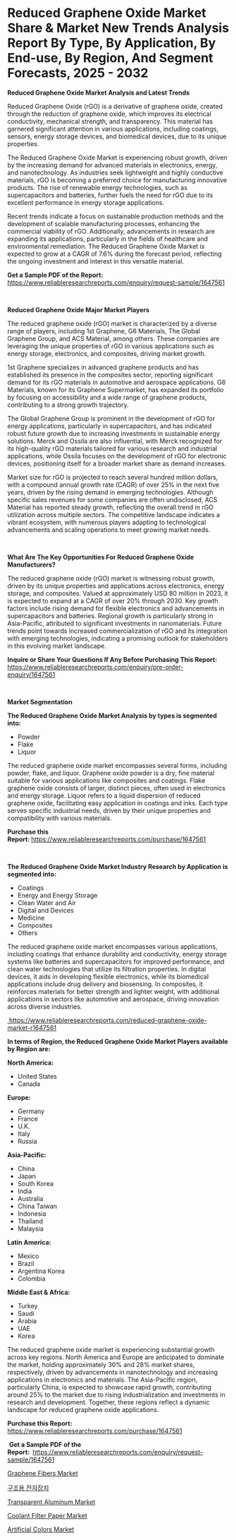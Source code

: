 <p><h1>Reduced Graphene Oxide Market Share & Market New Trends Analysis Report By Type, By Application, By End-use, By Region, And Segment Forecasts, 2025 - 2032</h1></p><p><strong>Reduced Graphene Oxide Market Analysis and Latest Trends</strong></p>
<p><p>Reduced Graphene Oxide (rGO) is a derivative of graphene oxide, created through the reduction of graphene oxide, which improves its electrical conductivity, mechanical strength, and transparency. This material has garnered significant attention in various applications, including coatings, sensors, energy storage devices, and biomedical devices, due to its unique properties.</p><p>The Reduced Graphene Oxide Market is experiencing robust growth, driven by the increasing demand for advanced materials in electronics, energy, and nanotechnology. As industries seek lightweight and highly conductive materials, rGO is becoming a preferred choice for manufacturing innovative products. The rise of renewable energy technologies, such as supercapacitors and batteries, further fuels the need for rGO due to its excellent performance in energy storage applications.</p><p>Recent trends indicate a focus on sustainable production methods and the development of scalable manufacturing processes, enhancing the commercial viability of rGO. Additionally, advancements in research are expanding its applications, particularly in the fields of healthcare and environmental remediation. The Reduced Graphene Oxide Market is expected to grow at a CAGR of 7.6% during the forecast period, reflecting the ongoing investment and interest in this versatile material.</p></p>
<p><strong>Get a Sample PDF of the Report:&nbsp;</strong> <a href="https://www.reliableresearchreports.com/enquiry/request-sample/1647561?utm_campaign=38&utm_medium=2&utm_source=Github&utm_content=ia&utm_term=02042025&utm_id=reduced-graphene-oxide">https://www.reliableresearchreports.com/enquiry/request-sample/1647561</a></p>
<p>&nbsp;</p>
<p><strong>Reduced Graphene Oxide Major Market Players</strong></p>
<p><p>The reduced graphene oxide (rGO) market is characterized by a diverse range of players, including 1st Graphene, G6 Materials, The Global Graphene Group, and ACS Material, among others. These companies are leveraging the unique properties of rGO in various applications such as energy storage, electronics, and composites, driving market growth.</p><p>1st Graphene specializes in advanced graphene products and has established its presence in the composites sector, reporting significant demand for its rGO materials in automotive and aerospace applications. G6 Materials, known for its Graphene Supermarket, has expanded its portfolio by focusing on accessibility and a wide range of graphene products, contributing to a strong growth trajectory.</p><p>The Global Graphene Group is prominent in the development of rGO for energy applications, particularly in supercapacitors, and has indicated robust future growth due to increasing investments in sustainable energy solutions. Merck and Ossila are also influential, with Merck recognized for its high-quality rGO materials tailored for various research and industrial applications, while Ossila focuses on the development of rGO for electronic devices, positioning itself for a broader market share as demand increases.</p><p>Market size for rGO is projected to reach several hundred million dollars, with a compound annual growth rate (CAGR) of over 25% in the next five years, driven by the rising demand in emerging technologies. Although specific sales revenues for some companies are often undisclosed, ACS Material has reported steady growth, reflecting the overall trend in rGO utilization across multiple sectors. The competitive landscape indicates a vibrant ecosystem, with numerous players adapting to technological advancements and scaling operations to meet growing market needs.</p></p>
<p>&nbsp;</p>
<p><strong>What Are The Key Opportunities For Reduced Graphene Oxide Manufacturers?</strong></p>
<p><p>The reduced graphene oxide (rGO) market is witnessing robust growth, driven by its unique properties and applications across electronics, energy storage, and composites. Valued at approximately USD 80 million in 2023, it is expected to expand at a CAGR of over 20% through 2030. Key growth factors include rising demand for flexible electronics and advancements in supercapacitors and batteries. Regional growth is particularly strong in Asia-Pacific, attributed to significant investments in nanomaterials. Future trends point towards increased commercialization of rGO and its integration with emerging technologies, indicating a promising outlook for stakeholders in this evolving market landscape.</p></p>
<p><strong>Inquire or Share Your Questions If Any Before Purchasing This Report:</strong> <a href="https://www.reliableresearchreports.com/enquiry/pre-order-enquiry/1647561?utm_campaign=38&utm_medium=2&utm_source=Github&utm_content=ia&utm_term=02042025&utm_id=reduced-graphene-oxide">https://www.reliableresearchreports.com/enquiry/pre-order-enquiry/1647561</a></p>
<p>&nbsp;</p>
<p><strong>Market Segmentation</strong></p>
<p><strong>The Reduced Graphene Oxide Market Analysis by types is segmented into:</strong></p>
<p><ul><li>Powder</li><li>Flake</li><li>Liquor</li></ul></p>
<p><p>The reduced graphene oxide market encompasses several forms, including powder, flake, and liquor. Graphene oxide powder is a dry, fine material suitable for various applications like composites and coatings. Flake graphene oxide consists of larger, distinct pieces, often used in electronics and energy storage. Liquor refers to a liquid dispersion of reduced graphene oxide, facilitating easy application in coatings and inks. Each type serves specific industrial needs, driven by their unique properties and compatibility with various materials.</p></p>
<p><strong>Purchase this Report:&nbsp;</strong><a href="https://www.reliableresearchreports.com/purchase/1647561?utm_campaign=38&utm_medium=2&utm_source=Github&utm_content=ia&utm_term=02042025&utm_id=reduced-graphene-oxide">https://www.reliableresearchreports.com/purchase/1647561</a></p>
<p>&nbsp;</p>
<p><strong>The Reduced Graphene Oxide Market Industry Research by Application is segmented into:</strong></p>
<p><ul><li>Coatings</li><li>Energy and Energy Storage</li><li>Clean Water and Air</li><li>Digital and Devices</li><li>Medicine</li><li>Composites</li><li>Others</li></ul></p>
<p><p>The reduced graphene oxide market encompasses various applications, including coatings that enhance durability and conductivity, energy storage systems like batteries and supercapacitors for improved performance, and clean water technologies that utilize its filtration properties. In digital devices, it aids in developing flexible electronics, while its biomedical applications include drug delivery and biosensing. In composites, it reinforces materials for better strength and lighter weight, with additional applications in sectors like automotive and aerospace, driving innovation across diverse industries.</p></p>
<p><a href="https://www.reliableresearchreports.com/reduced-graphene-oxide-market-r1647561?utm_campaign=38&utm_medium=2&utm_source=Github&utm_content=ia&utm_term=02042025&utm_id=reduced-graphene-oxide">&nbsp;https://www.reliableresearchreports.com/reduced-graphene-oxide-market-r1647561</a></p>
<p><strong>In terms of Region, the Reduced Graphene Oxide Market Players available by Region are:</strong></p>
<p>
    <p> <strong> North America: </strong>
        <ul>
            <li>United States</li>
            <li>Canada</li>
        </ul>
        </p> 
    <p> <strong> Europe: </strong>
        <ul>
            <li>Germany</li>
            <li>France</li>
            <li>U.K.</li>
            <li>Italy</li>
            <li>Russia</li>
        </ul>
        </p> 
    <p> <strong> Asia-Pacific: </strong>
        <ul>
            <li>China</li>
            <li>Japan</li>
            <li>South Korea</li>
            <li>India</li>
            <li>Australia</li>
            <li>China Taiwan</li>
            <li>Indonesia</li>
            <li>Thailand</li>
            <li>Malaysia</li>
        </ul>
        </p> 
    <p> <strong> Latin America: </strong>
        <ul>
            <li>Mexico</li>
            <li>Brazil</li>
            <li>Argentina Korea</li>
            <li>Colombia</li>
        </ul>
        </p> 
    <p> <strong> Middle East & Africa: </strong>
        <ul>
            <li>Turkey</li>
            <li>Saudi</li>
            <li>Arabia</li>
            <li>UAE</li>
            <li>Korea</li>
        </ul>
    </p>
    </p>
<p><p>The reduced graphene oxide market is experiencing substantial growth across key regions. North America and Europe are anticipated to dominate the market, holding approximately 30% and 28% market shares, respectively, driven by advancements in nanotechnology and increasing applications in electronics and materials. The Asia-Pacific region, particularly China, is expected to showcase rapid growth, contributing around 25% to the market due to rising industrialization and investments in research and development. Together, these regions reflect a dynamic landscape for reduced graphene oxide applications.</p></p>
<p><strong>Purchase this Report: </strong><a href="https://www.reliableresearchreports.com/purchase/1647561?utm_campaign=38&utm_medium=2&utm_source=Github&utm_content=ia&utm_term=02042025&utm_id=reduced-graphene-oxide">https://www.reliableresearchreports.com/purchase/1647561</a></p>
<p>&nbsp;<strong>Get a Sample PDF of the Report:&nbsp;&nbsp;</strong><a href="https://www.reliableresearchreports.com/enquiry/request-sample/1647561?utm_campaign=38&utm_medium=2&utm_source=Github&utm_content=ia&utm_term=02042025&utm_id=reduced-graphene-oxide">https://www.reliableresearchreports.com/enquiry/request-sample/1647561</a></p>
<p><strong></strong></p>
<p><p><a href="https://github.com/decockogbaro25/Market-Research-Report-List-1/blob/main/graphene-fibers-market.md?utm_campaign=38&utm_medium=2&utm_source=Github&utm_content=ia&utm_term=02042025&utm_id=reduced-graphene-oxide">Graphene Fibers Market</a></p><p><a href="https://github.com/laholand/Market-Research-Report-List-7/blob/main/732106551474.md?utm_campaign=38&utm_medium=2&utm_source=Github&utm_content=ia&utm_term=02042025&utm_id=reduced-graphene-oxide">구조용 전자장치</a></p><p><a href="https://github.com/panciujoslin3/Market-Research-Report-List-1/blob/main/transparent-aluminum-market.md?utm_campaign=38&utm_medium=2&utm_source=Github&utm_content=ia&utm_term=02042025&utm_id=reduced-graphene-oxide">Transparent Aluminum Market</a></p><p><a href="https://github.com/ghaligopezf5/Market-Research-Report-List-1/blob/main/coolant-filter-paper-market.md?utm_campaign=38&utm_medium=2&utm_source=Github&utm_content=ia&utm_term=02042025&utm_id=reduced-graphene-oxide">Coolant Filter Paper Market</a></p><p><a href="https://github.com/drielvinki/Market-Research-Report-List-1/blob/main/artificial-colors-market.md?utm_campaign=38&utm_medium=2&utm_source=Github&utm_content=ia&utm_term=02042025&utm_id=reduced-graphene-oxide">Artificial Colors Market</a></p></p>